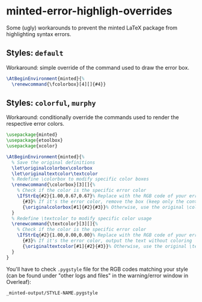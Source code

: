 # minted-error-highligh-overrides

Some (ugly) workarounds to prevent the minted LaTeX package from highlighting syntax errors.

## Styles: `default`

Workaround: simple override of the command used to draw the error box.

```tex
\AtBeginEnvironment{minted}{%
  \renewcommand{\fcolorbox}[4][]{#4}}
```

## Styles: `colorful`, `murphy`

Workaround: conditionally override the commands used to render the respective error colors. 

```tex
\usepackage{minted}
\usepackage{etoolbox}
\usepackage{xcolor}

\AtBeginEnvironment{minted}{%
  % Save the original definitions
  \let\originalcolorbox\colorbox
  \let\originaltextcolor\textcolor
  % Redefine \colorbox to modify specific color boxes
  \renewcommand{\colorbox}[3][]{%
    % Check if the color is the specific error color
    \IfStrEq{#2}{1.00,0.67,0.67}% Replace with the RGB code of your error highlight color
      {#3}% If it's the error color, remove the box (keep only the content)
      {\originalcolorbox[#1]{#2}{#3}}% Otherwise, use the original \colorbox
  }
  % Redefine \textcolor to modify specific color usage
  \renewcommand{\textcolor}[3][]{%
    % Check if the color is the specific error color
    \IfStrEq{#2}{1.00,0.00,0.00}% Replace with the RGB code of your error text color
      {#3}% If it's the error color, output the text without coloring
      {\originaltextcolor[#1]{#2}{#3}}% Otherwise, use the original \textcolor
  }
}
```

You'll have to check `.pygstyle` file for the RGB codes matching your style (can be found under "other logs and files" in the warning/error window in Overleaf):

```text
_minted-output/STYLE-NAME.pygstyle
```
